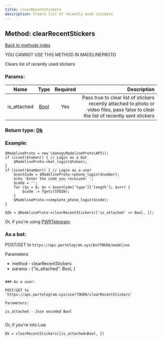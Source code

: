 ```yaml
---
title: clearRecentStickers
description: Clears list of recently used stickers
---
```

## Method: clearRecentStickers  
[Back to methods index](index.md)


YOU CANNOT USE THIS METHOD IN MADELINEPROTO


Clears list of recently used stickers

### Params:

| Name     |    Type       | Required | Description |
|----------|:-------------:|:--------:|------------:|
|is\_attached|[Bool](../types/Bool.md) | Yes|Pass true to clear list of stickers recently attached to photo or video files, pass false to clear the list of recently sent stickers|


### Return type: [Ok](../types/Ok.md)

### Example:


```
$MadelineProto = new \danog\MadelineProto\API();
if (isset($token)) { // Login as a bot
    $MadelineProto->bot_login($token);
}
if (isset($number)) { // Login as a user
    $sentCode = $MadelineProto->phone_login($number);
    echo 'Enter the code you received: ';
    $code = '';
    for ($x = 0; $x < $sentCode['type']['length']; $x++) {
        $code .= fgetc(STDIN);
    }
    $MadelineProto->complete_phone_login($code);
}

$Ok = $MadelineProto->clearRecentStickers(['is_attached' => Bool, ]);
```

Or, if you're using [PWRTelegram](https://pwrtelegram.xyz):

### As a bot:

POST/GET to `https://api.pwrtelegram.xyz/botTOKEN/madeline`

Parameters:

* method - clearRecentStickers
* params - {"is_attached": Bool, }

```

### As a user:

POST/GET to `https://api.pwrtelegram.xyz/userTOKEN/clearRecentStickers`

Parameters:

is_attached - Json encoded Bool


```

Or, if you're into Lua:

```
Ok = clearRecentStickers({is_attached=Bool, })
```

